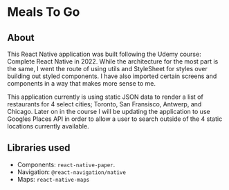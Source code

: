 # Meals To Go

## About
This React Native application was built following the Udemy course: Complete React Native in 2022. While the architecture for the most part is the same, I went the route of using utils and StyleSheet for styles over building out styled components. I have also imported certain screens and components in a way that makes more sense to me. 

This application currently is using static JSON data to render a list of restaurants for 4 select cities; Toronto, San Fransisco, Antwerp, and Chicago. Later on in the course I will be updating the application to use Googles Places API in order to allow a user to search outside of the 4 static locations currently available. 

## Libraries used
- Components: `react-native-paper`.  
- Navigation: `@react-navigation/native` 
- Maps: `react-native-maps`

